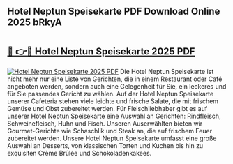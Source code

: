 ## Hotel Neptun Speisekarte PDF Download Online 2025 bRkyA

# <h2><a href="http://gcc2lan.nevu.top/?p=Hotel+Neptun+Speisekarte">🔗 👉🔴 Hotel Neptun Speisekarte 2025 PDF</a></h2>

[![Hotel Neptun Speisekarte 2025 PDF](https://i.imgur.com/dBaPXMq.png)](http://gcc2lan.nevu.top/?p=Hotel+Neptun+Speisekarte)
Die Hotel Neptun Speisekarte ist nicht mehr nur eine Liste von Gerichten, die in einem Restaurant oder Café angeboten werden, sondern auch eine Gelegenheit für Sie, ein leckeres und für Sie passendes Gericht zu wählen. Auf der Hotel Neptun Speisekarte unserer Cafeteria stehen viele leichte und frische Salate, die mit frischem Gemüse und Obst zubereitet werden. Für Fleischliebhaber gibt es auf unserer Hotel Neptun Speisekarte eine Auswahl an Gerichten: Rindfleisch, Schweinefleisch, Huhn und Fisch. Unseren Auserwählten bieten wir Gourmet-Gerichte wie Schaschlik und Steak an, die auf frischem Feuer zubereitet werden. Unsere Hotel Neptun Speisekarte umfasst eine große Auswahl an Desserts, von klassischen Torten und Kuchen bis hin zu exquisiten Crème Brûlée und Schokoladenkakees.
